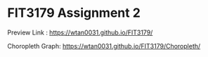 # FIT3179 Assignment 2

Preview Link : https://wtan0031.github.io/FIT3179/

Choropleth Graph: https://wtan0031.github.io/FIT3179/Choropleth/
